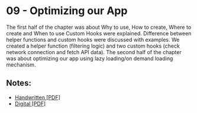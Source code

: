 # 09 - Optimizing our App

The first half of the chapter was about Why to use, How to create, Where to create and When to use Custom Hooks were explained. Difference between helper functions and custom hooks were discussed with examples. We created a helper function (filtering logic) and two custom hooks (check network connection and fetch API data). The second half of the chapter was about optimizing our app using lazy loading/on demand loading mechanism.

## Notes:

- [Handwritten [PDF]]()
- [Digital [PDF]]()
